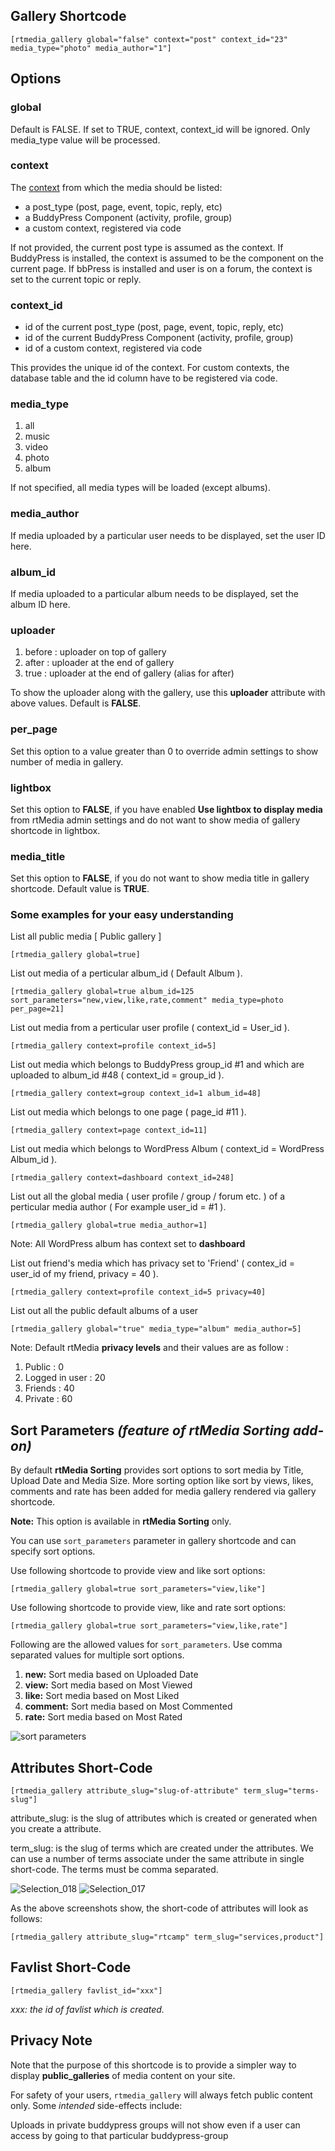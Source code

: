 ## Gallery Shortcode


``` [rtmedia_gallery global="false" context="post" context_id="23" media_type="photo" media_author="1"] ```


## Options

### global

Default is FALSE.
If set to TRUE, context, context_id will be ignored. Only media_type value will be processed.

### context

The [context](../../developers/context.md) from which the media should be listed:

* a post_type (post, page, event, topic, reply, etc)
* a BuddyPress Component (activity, profile, group)
* a custom context, registered via code

If not provided, the current post type is assumed as the context. If BuddyPress is installed, the context is assumed to be the component on the current page. If bbPress is installed and user is on a forum, the context is set to the current topic or reply.

### context_id

* id of the current post_type (post, page, event, topic, reply, etc)
* id of the current BuddyPress Component (activity, profile, group)
* id of a custom context, registered via code

This provides the unique id of the context. For custom contexts, the database table and the id column have to be registered via code.

### media_type

1. all
2. music
3. video
4. photo
5. album

If not specified, all media types will be loaded (except albums).

### media_author

If media uploaded by a particular user needs to be displayed, set the user ID here.

### album_id

If media uploaded to a particular album needs to be displayed, set the album ID here.

### uploader

1. before : uploader on top of gallery
2. after : uploader at the end of gallery
3. true : uploader at the end of gallery (alias for after)

To show the uploader along with the gallery, use this **uploader** attribute with above values. Default is **FALSE**.

### per_page

Set this option to a value greater than 0 to override admin settings to show number of media in gallery.

### lightbox

Set this option to **FALSE**, if you have enabled **Use lightbox to display media** from rtMedia admin settings and do not want to show media of gallery shortcode in lightbox.

### media_title

Set this option to **FALSE**, if you do not want to show media title in gallery shortcode. Default value is **TRUE**.

### Some examples for your easy understanding

List all public media [ Public gallery ]

```[rtmedia_gallery global=true]```

List out media of a perticular album_id ( Default Album ).

``` [rtmedia_gallery global=true album_id=125 sort_parameters="new,view,like,rate,comment" media_type=photo per_page=21] ```

List out media from a perticular user profile ( context_id = User_id ).

``` [rtmedia_gallery context=profile context_id=5] ```

List out media which belongs to BuddyPress group_id #1 and which are uploaded to album_id #48 ( context_id = group_id ).

``` [rtmedia_gallery context=group context_id=1 album_id=48] ```

List out media which belongs to one page ( page_id #11 ).

``` [rtmedia_gallery context=page context_id=11] ```

List out media which belongs to WordPress Album ( context_id = WordPress Album_id ).

``` [rtmedia_gallery context=dashboard context_id=248] ```

List out all the global media ( user profile / group / forum etc. ) of a perticular media author ( For example user_id = #1 ).

``` [rtmedia_gallery global=true media_author=1] ```

Note: All WordPress album has context set to **dashboard**

List out friend's media which has privacy set to 'Friend' ( contex_id = user_id of my friend, privacy = 40 ).

``` [rtmedia_gallery context=profile context_id=5 privacy=40] ```

List out all the public default albums of a user

``` [rtmedia_gallery global="true" media_type="album" media_author=5]  ```

Note: Default rtMedia **privacy levels** and their values are as follow :

1. Public : 0
2. Logged in user : 20
3. Friends : 40
4. Private : 60

## Sort Parameters *(feature of rtMedia Sorting add-on)*

By default **rtMedia Sorting** provides sort options to sort media by Title, Upload Date and Media Size. More sorting option like sort by views, likes, comments and rate has been added for media gallery rendered via gallery shortcode.

**Note:** This option is available in **rtMedia Sorting** only.

You can use `sort_parameters` parameter in gallery shortcode and can specify sort options.

Use following shortcode to provide view and like sort options:

``` [rtmedia_gallery global=true sort_parameters="view,like"] ```


Use following shortcode to provide view, like and rate sort options:

``` [rtmedia_gallery global=true sort_parameters="view,like,rate"] ```

Following are the allowed values for `sort_parameters`. Use comma separated values for multiple sort options.

1. **new:** Sort media based on Uploaded Date
2. **view:** Sort media based on Most Viewed
3. **like:** Sort media based on Most Liked
4. **comment:** Sort media based on Most Commented
5. **rate:** Sort media based on Most Rated

![sort parameters](https://cloud.githubusercontent.com/assets/7807348/6060841/92a68000-ad67-11e4-892b-378c6995cc7f.png)


## Attributes Short-Code

``` [rtmedia_gallery attribute_slug="slug-of-attribute" term_slug="terms-slug"] ```

attribute_slug: is the slug of attributes which is created or generated when you create a attribute.

term_slug: is the slug of terms which are created under the attributes. We can use a number of terms associate under the same attribute in single short-code. The terms must be comma separated.

![Selection_018](https://cloud.githubusercontent.com/assets/9261540/8003858/8f2dcbd8-0b98-11e5-8aa1-b470c5fb6f4a.png) ![Selection_017](https://cloud.githubusercontent.com/assets/9261540/8003830/60fcc4e4-0b98-11e5-9794-1e8bf96052b9.png)

As the above screenshots show, the short-code of attributes will look as follows:

``` [rtmedia_gallery attribute_slug="rtcamp" term_slug="services,product"] ```

## Favlist Short-Code

```[rtmedia_gallery favlist_id="xxx"]```

_xxx: the id of favlist which is created._

## Privacy Note

Note that the purpose of this shortcode is to provide a simpler way to display **public_galleries** of media content on your site.

For safety of your users, `rtmedia_gallery` will always fetch public content only. Some _intended_ side-effects include:

Uploads in private buddypress groups will not show even if a user can access by going to that particular buddypress-group
